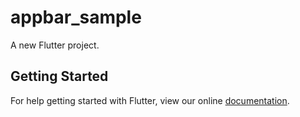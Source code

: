 # appbar_sample

A new Flutter project.

## Getting Started

For help getting started with Flutter, view our online
[documentation](https://flutter.io/).
